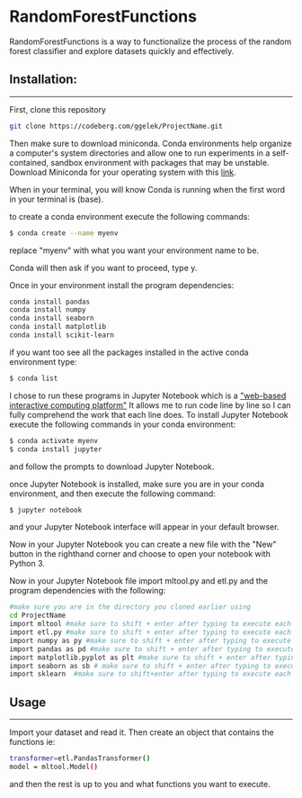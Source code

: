 # RandomForestFunctions

RandomForestFunctions is a way to functionalize the process of the random forest classifier and explore datasets quickly and effectively. 

## Installation:
------------

First, clone this repository 

```bash
git clone https://codeberg.com/ggelek/ProjectName.git
```
Then make sure to download miniconda. Conda environments help organize a computer's system directories and allow one to run experiments in a self-contained, sandbox environment with packages that may be unstable. Download Miniconda for your operating system  with this [link](https://docs.conda.io/projects/conda/en/latest/user-guide/install/download.html).

When in your terminal, you will know Conda is running when the first word in your terminal is (base).

to create a conda environment execute the following commands:

```bash
$ conda create --name myenv 
```
replace "myenv" with what you want your environment name to be.

Conda will then ask if you want to proceed, type y.

Once in your environment install the program dependencies:
```bash 
conda install pandas 
conda install numpy
conda install seaborn
conda install matplotlib
conda install scikit-learn
```

if you want too see all the packages installed in the active conda environment type:
```bash
$ conda list
```

I chose to run these programs in Jupyter Notebook which is a ["web-based interactive computing platform"](https://jupyter.org/)
It allows me to run code line by line so I can fully comprehend the work that each line does. To install Jupyter Notebook execute the following commands in your conda environment:

```bash
$ conda activate myenv 
$ conda install jupyter
```
and follow the prompts to download Jupyter Notebook. 

once Jupyter Notebook is installed, make sure you are in your conda environment, and then execute the following command:
``` bash
$ jupyter notebook
```
and your Jupyter Notebook interface will appear in your default browser. 

Now in your Jupyter Notebook you can create a new file with the "New" button in the righthand corner and choose to open your notebook with Python 3. 

Now in your Jupyter Notebook file import mltool.py and etl.py and the program dependencies with the following:
```bash
#make sure you are in the directory you cloned earlier using 
cd ProjectName
import mltool #make sure to shift + enter after typing to execute each line
import etl.py #make sure to shift + enter after typing to execute each line
import numpy as py #make sure to shift + enter after typing to execute each line
import pandas as pd #make sure to shift + enter after typing to execute each line
import matplotlib.pyplot as plt #make sure to shift + enter after typing to execute each line
import seaborn as sb # make sure to shift + enter after typing to execute each line
import sklearn  #make sure to shift+enter after typing to execute each line
```

## Usage
------------
Import your dataset and read it.
Then create an object that contains the functions ie:
```bash
transformer=etl.PandasTransformer()
model = mltool.Model()
```
and then the rest is up to you and what functions you want to execute.


